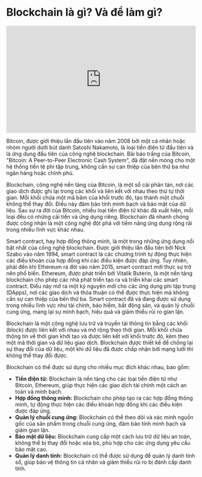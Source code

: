 # Blockchain là gì? Và để làm gì?

<div style="position: relative; width: 100%; height: 0; padding-bottom: 56.25%;">
    <iframe src="https://www.youtube.com/embed/KvcrUcNoxGw?si=OdlhMT7AxllUhs3I" 
            title="YouTube video player" 
            frameborder="0" 
            allow="accelerometer; autoplay; clipboard-write; encrypted-media; gyroscope; picture-in-picture; web-share" 
            referrerpolicy="strict-origin-when-cross-origin" 
            allowfullscreen 
            style="position: absolute; top: 0; left: 0; width: 100%; height: 100%;">
    </iframe>
</div>

Bitcoin, được giới thiệu lần đầu tiên vào năm 2008 bởi một cá nhân hoặc nhóm người dưới bút danh Satoshi Nakamoto, là loại tiền điện tử đầu tiên và là ứng dụng đầu tiên của công nghệ blockchain. Bài báo trắng của Bitcoin, "Bitcoin: A Peer-to-Peer Electronic Cash System", đã đặt nền móng cho một hệ thống tiền tệ phi tập trung, không cần sự can thiệp của bên thứ ba như ngân hàng hoặc chính phủ.

Blockchain, công nghệ nền tảng của Bitcoin, là một sổ cái phân tán, nơi các giao dịch được ghi lại trong các khối và liên kết với nhau theo thứ tự thời gian. Mỗi khối chứa một mã băm của khối trước đó, tạo thành một chuỗi không thể thay đổi. Điều này đảm bảo tính minh bạch và bảo mật của dữ liệu. Sau sự ra đời của Bitcoin, nhiều loại tiền điện tử khác đã xuất hiện, mỗi loại đều có những cải tiến và ứng dụng riêng. Blockchain đã nhanh chóng được công nhận là một công nghệ đột phá với tiềm năng ứng dụng rộng rãi trong nhiều lĩnh vực khác nhau.

Smart contract, hay hợp đồng thông minh, là một trong những ứng dụng nổi bật nhất của công nghệ blockchain. Được giới thiệu lần đầu tiên bởi Nick Szabo vào năm 1994, smart contract là các chương trình tự động thực hiện các điều khoản của hợp đồng khi các điều kiện được đáp ứng. Tuy nhiên, phải đến khi Ethereum ra đời vào năm 2015, smart contract mới thực sự trở nên phổ biến. Ethereum, được phát triển bởi Vitalik Buterin, là một nền tảng blockchain cho phép các nhà phát triển tạo ra và triển khai các smart contract. Điều này mở ra một kỷ nguyên mới cho các ứng dụng phi tập trung (DApps), nơi các giao dịch và thỏa thuận có thể được thực hiện mà không cần sự can thiệp của bên thứ ba. Smart contract đã và đang được sử dụng trong nhiều lĩnh vực như tài chính, bảo hiểm, bất động sản, và quản lý chuỗi cung ứng, mang lại sự minh bạch, hiệu quả và giảm thiểu rủi ro gian lận.

Blockchain là một công nghệ lưu trữ và truyền tải thông tin bằng các khối (block) được liên kết với nhau và mở rộng theo thời gian. Mỗi khối chứa thông tin về thời gian khởi tạo và được liên kết với khối trước đó, kèm theo một mã thời gian và dữ liệu giao dịch. Blockchain được thiết kế để chống lại sự thay đổi của dữ liệu, một khi dữ liệu đã được chấp nhận bởi mạng lưới thì không thể thay đổi được.

Blockchain có thể được sử dụng cho nhiều mục đích khác nhau, bao gồm:

- **Tiền điện tử:** Blockchain là nền tảng cho các loại tiền điện tử như Bitcoin, Ethereum, giúp thực hiện các giao dịch tài chính một cách an toàn và minh bạch.
- **Hợp đồng thông minh:** Blockchain cho phép tạo ra các hợp đồng thông minh, tự động thực hiện các điều khoản hợp đồng khi các điều kiện được đáp ứng.
- **Quản lý chuỗi cung ứng:** Blockchain có thể theo dõi và xác minh nguồn gốc của sản phẩm trong chuỗi cung ứng, đảm bảo tính minh bạch và giảm gian lận.
- **Bảo mật dữ liệu:** Blockchain cung cấp một cách lưu trữ dữ liệu an toàn, không thể bị thay đổi hoặc xóa bỏ, phù hợp cho các ứng dụng yêu cầu bảo mật cao.
- **Quản lý danh tính:** Blockchain có thể được sử dụng để quản lý danh tính số, giúp bảo vệ thông tin cá nhân và giảm thiểu rủi ro bị đánh cắp danh tính.
